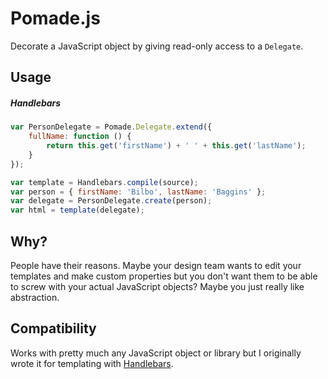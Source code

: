 Pomade.js
===========
Decorate a JavaScript object by giving read-only access to a `Delegate`.

## Usage
##### Handlebars

```javascript
var PersonDelegate = Pomade.Delegate.extend({
    fullName: function () {
        return this.get('firstName') + ' ' + this.get('lastName');
    }
});

var template = Handlebars.compile(source);
var person = { firstName: 'Bilbo', lastName: 'Baggins' };
var delegate = PersonDelegate.create(person);
var html = template(delegate);
```

## Why?
People have their reasons. Maybe your design team wants to edit your templates and make custom properties but you don't want them to be able to screw with your actual JavaScript objects? Maybe you just really like abstraction.

## Compatibility
Works with pretty much any JavaScript object or library but I originally wrote it for templating with [Handlebars](https://github.com/wycats/handlebars.js/).